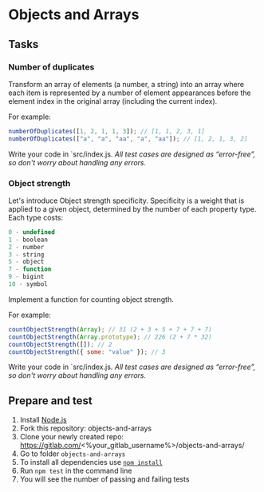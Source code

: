 # Objects and Arrays

## Tasks

### Number of duplicates

Transform an array of elements (a number, a string) into an array where each item is represented by a number of element appearances before the element index in the original array (including the current index).

For example:

```js
numberOfDuplicates([1, 2, 1, 1, 3]); // [1, 1, 2, 3, 1]
numberOfDuplicates(["a", "a", "aa", "a", "aa"]); // [1, 2, 1, 3, 2]
```

Write your code in `src/index.js.
_All test cases are designed as “error-free”, so don't worry about handling any errors._

### Object strength

Let's introduce Object strength specificity.
Specificity is a weight that is applied to a given object, determined by the number of each property type.
Each type costs:

```js
0 - undefined
1 - boolean
2 - number
3 - string
5 - object
7 - function
9 - bigint
10 - symbol
```

Implement a function for counting object strength.

For example:

```js
countObjectStrength(Array); // 31 (2 + 3 + 5 + 7 + 7 + 7)
countObjectStrength(Array.prototype); // 226 (2 + 7 * 32)
countObjectStrength([]); // 2
countObjectStrength({ some: "value" }); // 3
```

Write your code in `src/index.js.
_All test cases are designed as “error-free”, so don't worry about handling any errors._

## Prepare and test

1. Install [Node.js](https://nodejs.org/en/download/)
2. Fork this repository: objects-and-arrays
3. Clone your newly created repo: https://gitlab.com/<%your_gitlab_username%>/objects-and-arrays/
4. Go to folder `objects-and-arrays`
5. To install all dependencies use [`npm install`](https://docs.npmjs.com/cli/install)
6. Run `npm test` in the command line
7. You will see the number of passing and failing tests
